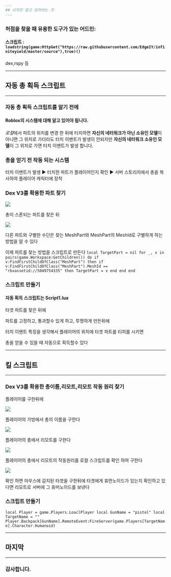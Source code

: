 ```yaml
---
## 시작전 알고 있어야는 것
---
```


### 허점을 찾을 때 유용한 도구가 있는 어드민:

#### 스크립트 : `loadstring(game:HttpGet("https://raw.githubusercontent.com/EdgeIY/infiniteyield/master/source"),true)()`
dex,rspy 등




---
## 자동 총 획득 스크립트
---


### 자동 총 획득 스크립트를 알기 전에

#### Roblox의 시스템에 대해 알고 있어야 됩니다.
*로컬*에서 파트의 위치를 변경 한 뒤에 터치하면
**자신의 네터워크가 아닌 소유인 모델**이 아니면 그 위치로 가더라도 터치 이밴트가 발생이 안되지만
**자신의 네터워크 소유인 모델**이 그 위치로 가면 터치 이밴트가 발생 합니다.


### 총을 얻기 전 작동 되는 시스템

터치 이밴트가 발생 ▶️ 터치한 파트가 플레이어인지 확인
▶️ 서버 스토리지에서 총을 복사하여 플레이어 캐릭터에 장착


### Dex V3를 확용한 파트 찾기

![](https://user-images.githubusercontent.com/100512656/164963351-03ca0cef-df42-4009-993f-6ac593570892.png)

총이 스폰되는 파트를 찾은 뒤

![](https://user-images.githubusercontent.com/100512656/164964529-6ff9474b-39ab-4815-9aba-8478b55482b9.png)

다른 파트와 구별한 수단은 찾는
MeshPart와 MeshPart의 MeshId로 구별하게 하는 방법을 알 수 있다


이제 파트를 찾는 방법을 스크립트로 만든다
`local TargetPart = nil
for _, v in pairs(game.Workspace:GetChildren()) do
	if v:FindFirstChildOfClass("MeshPart") then
		if v:FindFirstChildOfClass("MeshPart").MeshId == "rbxassetid://5049754335" then
			TargetPart = v
		end
	end
end`


### 스크립트 만들기

#### 자동 획득 스크립트는 Script1.lua


타겟 파트를 찾은 뒤에

파트를 고정하고, 통과할수 있게 하고, 투명하게 만든뒤에

터치 이밴트 특징을 생각해서 플레이어의 위치에 타겟 파트를 티피를 시키면

총을 얻을 수 있을 때 자동으로 획득할수 있다



---
## 킬 스크립트
---


### Dex V3를 확용한 총이름,리모트,리모트 작동 원리 찾기


플레이어를 구한뒤에

![](https://user-images.githubusercontent.com/100512656/164965314-427cc025-fe61-48f3-af2b-d763529f894b.png)

플레이어의 가방에서 총의 이름을 구한다

![](https://user-images.githubusercontent.com/100512656/164965375-0b3cf1cd-78fc-4464-82f7-5166eef050cf.png)

플레이어의 총에서 리모트를 구한다

![](https://user-images.githubusercontent.com/100512656/164965423-3377ad7e-75d3-4012-b857-f7faebc449ae.png)

플레이어의 총에서 리모트의 작동원리를 로컬 스크립트를 확인 하여 구한다

![](https://user-images.githubusercontent.com/100512656/164965439-50eeaea6-3536-487f-b9c5-c04e8781dd76.png)

확인 하면 마우스에 감지된 타겟을 구한뒤에
타겟에게 휴먼노이드가 있는지 확인하고
있다면 리모트로 서버에 그 휴머노이드를 보낸다


### 스크립트 만들기
`local Player = game.Players.LoaclPlayer
local GunName = "pistol"
local TargetName = ""
Player.Backpack[GunName].RemoteEvent:FireServer(game.Players[TargetName].Character.Humanoid)`



---
## 마지막
---


### 감사합니다.


